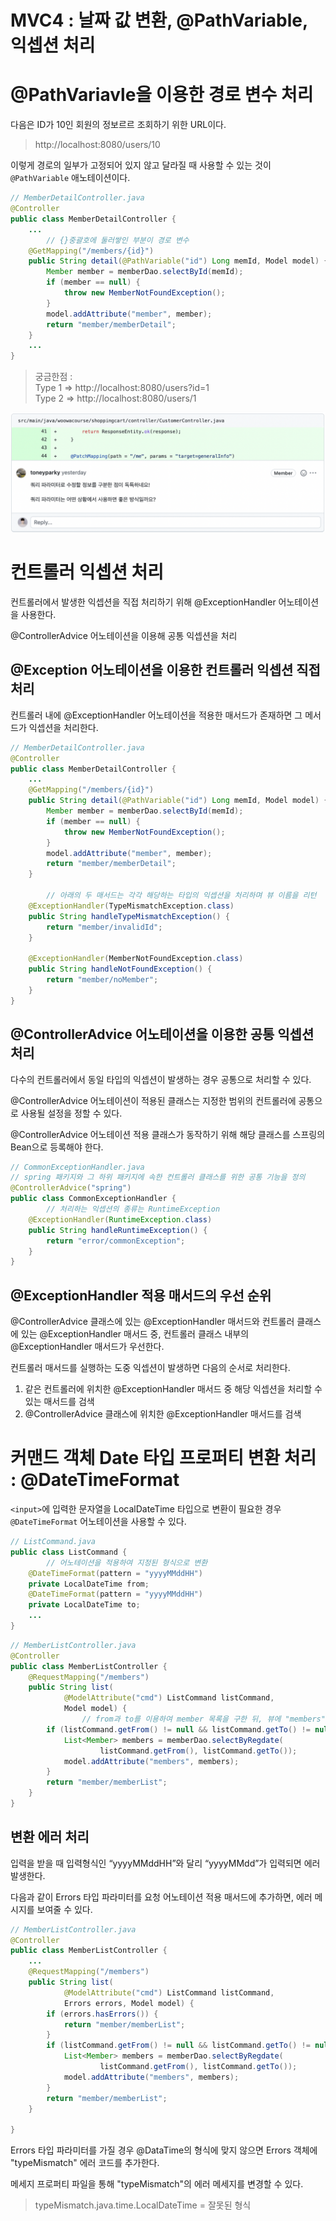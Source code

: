 # MVC4 : 날짜 값 변환, @PathVariable, 익셉션 처리

# @PathVariavle을 이용한 경로 변수 처리

다음은 ID가 10인 회원의 정보르르 조회하기 위한 URL이다.

> http://localhost:8080/users/10

이렇게 경로의 일부가 고정되어 있지 않고 달라질 때 사용할 수 있는 것이 `@PathVariable` 애노테이션이다.

```java
// MemberDetailController.java
@Controller
public class MemberDetailController {
    ...
        // {}중괄호에 둘러쌓인 부분이 경로 변수
    @GetMapping("/members/{id}")
    public String detail(@PathVariable("id") Long memId, Model model) {
        Member member = memberDao.selectById(memId);
        if (member == null) {
            throw new MemberNotFoundException();
        }
        model.addAttribute("member", member);
        return "member/memberDetail";
    }
    ...
}
```

> 궁금한점 :  
Type 1 => http://localhost:8080/users?id=1  
Type 2 => http://localhost:8080/users/1
  
![](image/14장_리뷰어피드백.png)

# 컨트롤러 익셉션 처리

컨트롤러에서 발생한 익셉션을 직접 처리하기 위해 @ExceptionHandler 어노테이션을 사용한다.  

@ControllerAdvice 어노테이션을 이용해 공통 익셉션을 처리

## @Exception 어노테이션을 이용한 컨트롤러 익셉션 직접 처리

컨트롤러 내에 @ExceptionHandler 어노테이션을 적용한 매서드가 존재하면 그 메서드가 익셉션을 처리한다.

```java
// MemberDetailController.java
@Controller
public class MemberDetailController {
    ...
    @GetMapping("/members/{id}")
    public String detail(@PathVariable("id") Long memId, Model model) {
        Member member = memberDao.selectById(memId);
        if (member == null) {
            throw new MemberNotFoundException();
        }
        model.addAttribute("member", member);
        return "member/memberDetail";
    }

        // 아래의 두 매서드는 각각 해당하는 타입의 익셉션을 처리하며 뷰 이름을 리턴
    @ExceptionHandler(TypeMismatchException.class)
    public String handleTypeMismatchException() {
        return "member/invalidId";
    }

    @ExceptionHandler(MemberNotFoundException.class)
    public String handleNotFoundException() {
        return "member/noMember";
    }
}
```

## @ControllerAdvice 어노테이션을 이용한 공통 익셉션 처리

다수의 컨트롤러에서 동일 타입의 익셉션이 발생하는 경우 공통으로 처리할 수 있다.  

@ControllerAdvice 어노테이션이 적용된 클래스는 지정한 범위의 컨트롤러에 공통으로 사용될 설정을 정할 수 있다. 

@ControllerAdvice 어노테이션 적용 클래스가 동작하기 위해 해당 클래스를 스프링의 Bean으로 등록해야 한다.

```java
// CommonExceptionHandler.java
// spring 패키지와 그 하위 패키지에 속한 컨트롤러 클래스를 위한 공통 기능을 정의  
@ControllerAdvice("spring")
public class CommonExceptionHandler {
        // 처리하는 익셉션의 종류는 RuntimeException
    @ExceptionHandler(RuntimeException.class)
    public String handleRuntimeException() {
        return "error/commonException";
    }
}
```

## @ExceptionHandler 적용 매서드의 우선 순위

@ControllerAdvice 클래스에 있는 @ExceptionHandler 매서드와 컨트롤러 클래스에 있는 @ExceptionHandler 매서드 중,
컨트롤러 클래스 내부의 @ExceptionHandler 매서드가 우선한다.  

컨트롤러 매서드를 실행하는 도중 익셉션이 발생하면 다음의 순서로 처리한다.  

1. 같은 컨트롤러에 위치한 @ExceptionHandler 매서드 중 해당 익셉션을 처리할 수 있는 매서드를 검색
2. @ControllerAdvice 클래스에 위치한 @ExceptionHandler 매서드를 검색

# 커맨드 객체 Date 타입 프로퍼티 변환 처리 : @DateTimeFormat

`<input>`에 입력한 문자열을 LocalDateTime 타입으로 변환이 필요한 경우 `@DateTimeFormat` 어노테이션을 사용할 수 있다.

```java
// ListCommand.java
public class ListCommand {
        // 어노테이션을 적용하여 지정된 형식으로 변환
    @DateTimeFormat(pattern = "yyyyMMddHH")
    private LocalDateTime from;
    @DateTimeFormat(pattern = "yyyyMMddHH")
    private LocalDateTime to;
    ...
}
```

```java
// MemberListController.java
@Controller
public class MemberListController {
    @RequestMapping("/members")
    public String list(
            @ModelAttribute("cmd") ListCommand listCommand,
            Model model) {
                // from과 to를 이용하여 member 목록을 구한 뒤, 뷰에 "members" 속성으로 전달
        if (listCommand.getFrom() != null && listCommand.getTo() != null) {
            List<Member> members = memberDao.selectByRegdate(
                    listCommand.getFrom(), listCommand.getTo());
            model.addAttribute("members", members);
        }
        return "member/memberList";
    }
}
```

## 변환 에러 처리

입력을 받을 때 입력형식인 “yyyyMMddHH”와 달리 “yyyyMMdd”가 입력되면 에러 발생한다.  

다음과 같이 Errors 타입 파라미터를 요청 어노테이션 적용 매서드에 추가하면, 에러 메시지를 보여줄 수 있다.

```java
// MemberListController.java
@Controller
public class MemberListController {
    ...
    @RequestMapping("/members")
    public String list(
            @ModelAttribute("cmd") ListCommand listCommand,
            Errors errors, Model model) {
        if (errors.hasErrors()) {
            return "member/memberList";
        }
        if (listCommand.getFrom() != null && listCommand.getTo() != null) {
            List<Member> members = memberDao.selectByRegdate(
                    listCommand.getFrom(), listCommand.getTo());
            model.addAttribute("members", members);
        }
        return "member/memberList";
    }

}
```

Errors 타입 파라미터를 가질 경우 @DataTime의 형식에 맞지 않으면 Errors 객체에 "typeMismatch" 에러 코드를 추가한다.  

메세지 프로퍼티 파일을 통해 "typeMismatch"의 에러 메세지를 변경할 수 있다.

> typeMismatch.java.time.LocalDateTime = 잘못된 형식
